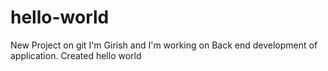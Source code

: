 # hello-world
New Project on git
I'm Girish and I'm working on Back end development of application.
Created hello world
